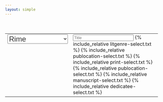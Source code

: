 ```yaml
---
layout: simple
---
```


<style>

.genre, .select {
	font-size: 18pt;
	color: #333;
}

</style>


<table style="padding-top:40px; padding-bottom:40px" width="100%">
<tr><td style="width:200px; vertical-align:top">

<select class="genre">
	<option value="rime">Rime</option>
	<option value="aminta">Aminta</option>
	<option value="gerusalemme">Gerusalemme</option>
	<option value="ecloghe">Ecloghe</option>
	<option value="rinaldo">Rinaldo</option>
	<option value="lagrime">Lagrime</option>
	<option value="torrismondo">Re Torrismondo</option>
	<option value="conquistata">Gerusalemme c.</option>
</select>

<br>
<div id="work-count"></div>
</td><td style="vertical-align:top; text-align:left">
<input style="width:200px;" placeholder="Title" id="browse-title" value="" />
{% include_relative litgenre-select.txt %}
{% include_relative publocation-select.txt %}
{% include_relative print-select.txt %}
{% include_relative publocation-select.txt %}
{% include_relative manuscript-select.txt %}
{% include_relative dedicatee-select.txt %}

</td>
</tr>
</table>

<div id="browse-results">

</div>

